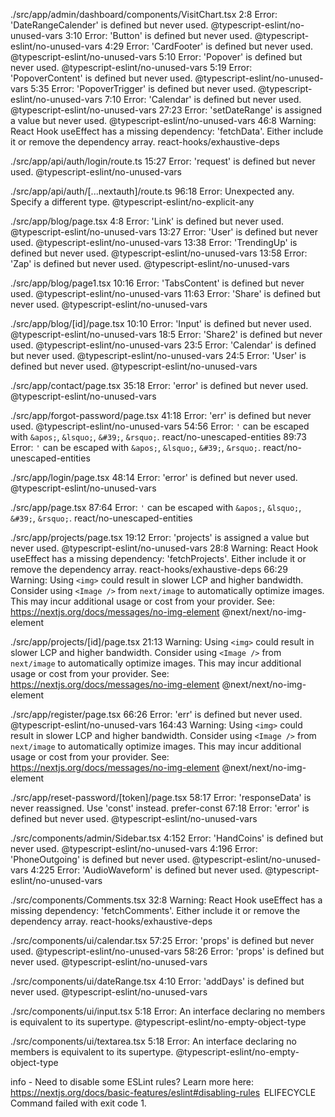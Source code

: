 

./src/app/admin/dashboard/components/VisitChart.tsx
2:8  Error: 'DateRangeCalender' is defined but never used.  @typescript-eslint/no-unused-vars
3:10  Error: 'Button' is defined but never used.  @typescript-eslint/no-unused-vars
4:29  Error: 'CardFooter' is defined but never used.  @typescript-eslint/no-unused-vars
5:10  Error: 'Popover' is defined but never used.  @typescript-eslint/no-unused-vars
5:19  Error: 'PopoverContent' is defined but never used.  @typescript-eslint/no-unused-vars
5:35  Error: 'PopoverTrigger' is defined but never used.  @typescript-eslint/no-unused-vars
7:10  Error: 'Calendar' is defined but never used.  @typescript-eslint/no-unused-vars
27:23  Error: 'setDateRange' is assigned a value but never used.  @typescript-eslint/no-unused-vars
46:8  Warning: React Hook useEffect has a missing dependency: 'fetchData'. Either include it or remove the dependency array.  react-hooks/exhaustive-deps

./src/app/api/auth/login/route.ts
15:27  Error: 'request' is defined but never used.  @typescript-eslint/no-unused-vars

./src/app/api/auth/[...nextauth]/route.ts
96:18  Error: Unexpected any. Specify a different type.  @typescript-eslint/no-explicit-any

./src/app/blog/page.tsx
4:8  Error: 'Link' is defined but never used.  @typescript-eslint/no-unused-vars
13:27  Error: 'User' is defined but never used.  @typescript-eslint/no-unused-vars
13:38  Error: 'TrendingUp' is defined but never used.  @typescript-eslint/no-unused-vars
13:58  Error: 'Zap' is defined but never used.  @typescript-eslint/no-unused-vars

./src/app/blog/page1.tsx
10:16  Error: 'TabsContent' is defined but never used.  @typescript-eslint/no-unused-vars
11:63  Error: 'Share' is defined but never used.  @typescript-eslint/no-unused-vars

./src/app/blog/[id]/page.tsx
10:10  Error: 'Input' is defined but never used.  @typescript-eslint/no-unused-vars
18:5  Error: 'Share2' is defined but never used.  @typescript-eslint/no-unused-vars
23:5  Error: 'Calendar' is defined but never used.  @typescript-eslint/no-unused-vars
24:5  Error: 'User' is defined but never used.  @typescript-eslint/no-unused-vars

./src/app/contact/page.tsx
35:18  Error: 'error' is defined but never used.  @typescript-eslint/no-unused-vars

./src/app/forgot-password/page.tsx
41:18  Error: 'err' is defined but never used.  @typescript-eslint/no-unused-vars
54:56  Error: `'` can be escaped with `&apos;`, `&lsquo;`, `&#39;`, `&rsquo;`.  react/no-unescaped-entities
89:73  Error: `'` can be escaped with `&apos;`, `&lsquo;`, `&#39;`, `&rsquo;`.  react/no-unescaped-entities

./src/app/login/page.tsx
48:14  Error: 'error' is defined but never used.  @typescript-eslint/no-unused-vars

./src/app/page.tsx
87:64  Error: `'` can be escaped with `&apos;`, `&lsquo;`, `&#39;`, `&rsquo;`.  react/no-unescaped-entities

./src/app/projects/page.tsx
19:12  Error: 'projects' is assigned a value but never used.  @typescript-eslint/no-unused-vars
28:8  Warning: React Hook useEffect has a missing dependency: 'fetchProjects'. Either include it or remove the dependency array.  react-hooks/exhaustive-deps
66:29  Warning: Using `<img>` could result in slower LCP and higher bandwidth. Consider using `<Image />` from `next/image` to automatically optimize images. This may incur additional usage or cost from your provider. See: https://nextjs.org/docs/messages/no-img-element  @next/next/no-img-element

./src/app/projects/[id]/page.tsx
21:13  Warning: Using `<img>` could result in slower LCP and higher bandwidth. Consider using `<Image />` from `next/image` to automatically optimize images. This may incur additional usage or cost from your provider. See: https://nextjs.org/docs/messages/no-img-element  @next/next/no-img-element

./src/app/register/page.tsx
66:26  Error: 'err' is defined but never used.  @typescript-eslint/no-unused-vars
164:43  Warning: Using `<img>` could result in slower LCP and higher bandwidth. Consider using `<Image />` from `next/image` to automatically optimize images. This may incur additional usage or cost from your provider. See: https://nextjs.org/docs/messages/no-img-element  @next/next/no-img-element

./src/app/reset-password/[token]/page.tsx
58:17  Error: 'responseData' is never reassigned. Use 'const' instead.  prefer-const
67:18  Error: 'error' is defined but never used.  @typescript-eslint/no-unused-vars

./src/components/admin/Sidebar.tsx
4:152  Error: 'HandCoins' is defined but never used.  @typescript-eslint/no-unused-vars
4:196  Error: 'PhoneOutgoing' is defined but never used.  @typescript-eslint/no-unused-vars
4:225  Error: 'AudioWaveform' is defined but never used.  @typescript-eslint/no-unused-vars

./src/components/Comments.tsx
32:8  Warning: React Hook useEffect has a missing dependency: 'fetchComments'. Either include it or remove the dependency array.  react-hooks/exhaustive-deps

./src/components/ui/calendar.tsx
57:25  Error: 'props' is defined but never used.  @typescript-eslint/no-unused-vars
58:26  Error: 'props' is defined but never used.  @typescript-eslint/no-unused-vars

./src/components/ui/dateRange.tsx
4:10  Error: 'addDays' is defined but never used.  @typescript-eslint/no-unused-vars

./src/components/ui/input.tsx
5:18  Error: An interface declaring no members is equivalent to its supertype.  @typescript-eslint/no-empty-object-type

./src/components/ui/textarea.tsx
5:18  Error: An interface declaring no members is equivalent to its supertype.  @typescript-eslint/no-empty-object-type

info  - Need to disable some ESLint rules? Learn more here: https://nextjs.org/docs/basic-features/eslint#disabling-rules
 ELIFECYCLE  Command failed with exit code 1.
